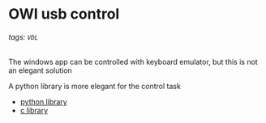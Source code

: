 # OWI usb control

###### tags: `VDL`

The windows app can be controlled with keyboard emulator, but this is not an elegant solution

A python library is more elegant for the control task

- [python library](https://github.com/nvbn/roboarm)
- [c library](https://github.com/haroldl/owi)